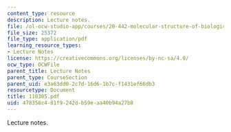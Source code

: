 ```yaml
---
content_type: resource
description: Lecture notes.
file: /ol-ocw-studio-app/courses/20-442-molecular-structure-of-biological-materials-be-442-fall-2005/478358c481f9242db59eaa40b94a27b8_110305.pdf
file_size: 25372
file_type: application/pdf
learning_resource_types:
- Lecture Notes
license: https://creativecommons.org/licenses/by-nc-sa/4.0/
ocw_type: OCWFile
parent_title: Lecture Notes
parent_type: CourseSection
parent_uid: e3a63dd0-2c7d-16d6-1b7c-f1431ef66db3
resourcetype: Document
title: 110305.pdf
uid: 478358c4-81f9-242d-b59e-aa40b94a27b8
---
```

Lecture notes.